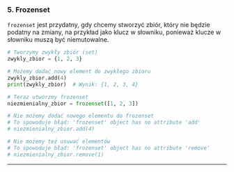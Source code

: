 ### 5. Frozenset

`frozenset` jest przydatny, gdy chcemy stworzyć zbiór, który nie będzie podatny na zmiany, na przykład jako klucz w słowniku, ponieważ klucze w słowniku muszą być niemutowalne.

```python
# Tworzymy zwykły zbiór (set)
zwykly_zbior = {1, 2, 3}

# Możemy dodać nowy element do zwykłego zbioru
zwykly_zbior.add(4)
print(zwykly_zbior)  # Wynik: {1, 2, 3, 4}

# Teraz utwórzmy frozenset
niezmienialny_zbior = frozenset([1, 2, 3])

# Nie możemy dodać nowego elementu do frozenset
# To spowoduje błąd: 'frozenset' object has no attribute 'add'
# niezmienialny_zbior.add(4)

# Nie możemy też usuwać elementów
# To spowoduje błąd: 'frozenset' object has no attribute 'remove'
# niezmienialny_zbior.remove(1)
```

<hr>